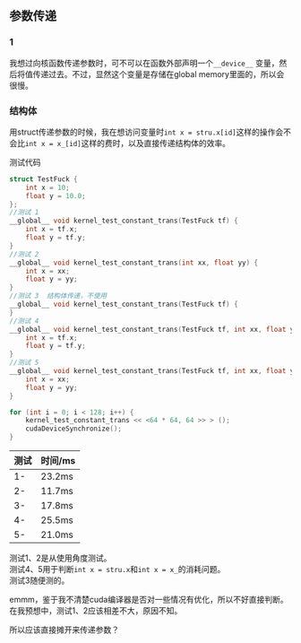 ## 参数传递
### 1
我想过向核函数传递参数时，可不可以在函数外部声明一个`__device__` 变量，然后将值传递过去。不过，显然这个变量是存储在global memory里面的，所以会很慢。  
### 结构体
用struct传递参数的时候，我在想访问变量时`int x = stru.x[id]`这样的操作会不会比`int x = x_[id]`这样的费时，以及直接传递结构体的效率。  

测试代码  
```cpp
struct TestFuck {
	int x = 10;
	float y = 10.0;
};
//测试 1
__global__ void kernel_test_constant_trans(TestFuck tf) {
	int x = tf.x;
	float y = tf.y;
}
//测试 2
__global__ void kernel_test_constant_trans(int xx, float yy) {
	int x = xx;
	float y = yy;
}
//测试 3  结构体传递，不使用
__global__ void kernel_test_constant_trans(TestFuck tf) {
}
//测试 4
__global__ void kernel_test_constant_trans(TestFuck tf, int xx, float yy) {
	int x = tf.x;
	float y = tf.y;
}
//测试 5
__global__ void kernel_test_constant_trans(TestFuck tf, int xx, float yy) {
	int x = xx;
	float y = yy;
}

for (int i = 0; i < 128; i++) {
	kernel_test_constant_trans << <64 * 64, 64 >> > ();
	cudaDeviceSynchronize();
}
```  
|测试|时间/ms|
|---|---|
|1-|23.2ms|
|2-|11.7ms|
|3-|17.8ms|
|4-|25.5ms|
|5-|21.0ms|  
测试1、2是从使用角度测试。  
测试4、5用于判断`int x = stru.x`和`int x = x_`的消耗问题。  
测试3随便测的。

emmm，鉴于我不清楚cuda编译器是否对一些情况有优化，所以不好直接判断。在我预想中，测试1、2应该相差不大，原因不知。  

所以应该直接摊开来传递参数？